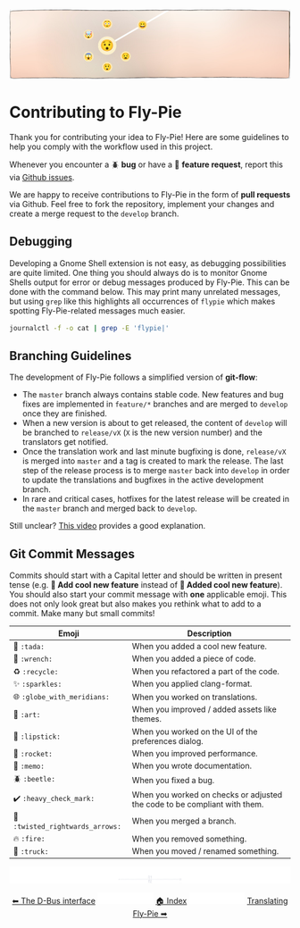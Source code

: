 <p align="center">
  <img src ="pics/banner-01.jpg" />
</p>

# Contributing to Fly-Pie

Thank you for contributing your idea to Fly-Pie! Here are some guidelines to help you comply with the workflow used in this project.

Whenever you encounter a :beetle: **bug** or have a :tada: **feature request**,
report this via [Github issues](https://github.com/schneegans/fly-pie/issues).

We are happy to receive contributions to Fly-Pie in the form of **pull requests** via Github.
Feel free to fork the repository, implement your changes and create a merge request to the `develop` branch.

## Debugging

Developing a Gnome Shell extension is not easy, as debugging possibilities are quite limited. One thing you should always do is to monitor Gnome Shells output for error or debug messages produced by Fly-Pie. This can be done with the command below. This may print many unrelated messages, but using `grep` like this highlights all occurrences of `flypie` which makes spotting Fly-Pie-related messages much easier.

```bash
journalctl -f -o cat | grep -E 'flypie|'
```

## Branching Guidelines

The development of Fly-Pie follows a simplified version of **git-flow**:

* The `master` branch always contains stable code.
New features and bug fixes are implemented in `feature/*` branches and are merged to `develop` once they are finished.
* When a new version is about to get released, the content of `develop` will be branched to `release/vX` (`X` is the new version number) and the translators get notified.
* Once the translation work and last minute bugfixing is done, `release/vX` is merged into `master` and a tag is created to mark the release. The last step of the release process is to merge `master` back into `develop` in order to update the translations and bugfixes in the active development branch.
* In rare and critical cases, hotfixes for the latest release will be created in the `master` branch and merged back to `develop`.

Still unclear? [This video](https://www.youtube.com/watch?v=1SXpE08hvGs) provides a good explanation.

## Git Commit Messages

Commits should start with a Capital letter and should be written in present tense (e.g. __:tada: Add cool new feature__ instead of __:tada: Added cool new feature__).
You should also start your commit message with **one** applicable emoji.
This does not only look great but also makes you rethink what to add to a commit. Make many but small commits!

Emoji | Description
------|------------
:tada: `:tada:` | When you added a cool new feature.
:wrench: `:wrench:` | When you added a piece of code.
:recycle: `:recycle:` | When you refactored a part of the code.
:sparkles: `:sparkles:` | When you applied clang-format.
:globe_with_meridians: `:globe_with_meridians:` | When you worked on translations.
:art: `:art:` | When you improved / added assets like themes.
:lipstick: `:lipstick:` | When you worked on the UI of the preferences dialog.
:rocket: `:rocket:` | When you improved performance.
:memo: `:memo:` | When you wrote documentation.
:beetle: `:beetle:` | When you fixed a bug.
:heavy_check_mark: `:heavy_check_mark:` | When you worked on checks or adjusted the code to be compliant with them.
:twisted_rightwards_arrows: `:twisted_rightwards_arrows:` | When you merged a branch.
:fire: `:fire:` | When you removed something.
:truck: `:truck:` | When you moved / renamed something.

<p align="center"><img src ="pics/hr.svg" /></p>
<p align="center">
  <a href="dbus-interface.md">&#11013; The D-Bus interface</a>
  <img src="pics/nav-space.svg"/>
  <a href="../README.md">&#127968; Index</a>
  <img src="pics/nav-space.svg"/>
  <a href="translating.md">Translating Fly-Pie &#10145;</a>
</p>
